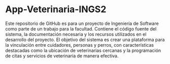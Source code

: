 # App-Veterinaria-INGS2
Este repositorio de GitHub es para un proyecto de Ingeniería de Software como parte de un trabajo para la facultad. Contiene el código fuente del sistema, la documentación necesaria y los recursos utilizados en el desarrollo del proyecto. El objetivo del sistema es crear una plataforma para la vinculación entre cuidadores, personas y perros, con características destacadas como la ubicación de veterinarias cercanas y la programación de citas y servicios de veterinaria de manera efectiva.
